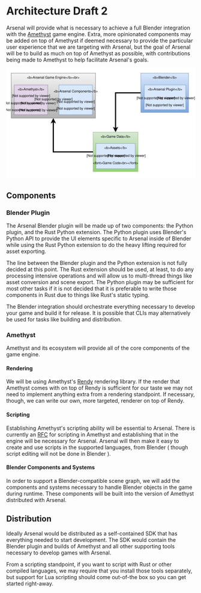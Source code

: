 # Architecture Draft 2

Arsenal will provide what is necessary to achieve a full Blender integration with the [Amethyst](https://github.com/amethyst/amethyst) game engine. Extra, more opinionated components may be added on top of Amethyst if deemed necessary to provide the particular user experience that we are targeting with Arsenal, but the goal of Arsenal will be to build as much on top of Amethyst as possible, with contributions being made to Amethyst to help facilitate Arsenal's goals.

![Architecture Diagram](./assets/arsenalArchitecture-2.svg)

## Components

### Blender Plugin

The Arsenal Blender plugin will be made up of two components: the Python plugin, and the Rust Python extension. The Python plugin uses Blender's Python API to provide the UI elements specific to Arsenal inside of Blender while using the Rust Python extension to do the heavy lifting required for asset exporting.

The line between the Blender plugin and the Python extension is not fully decided at this point. The Rust extension should be used, at least, to do any processing intensive operations and will allow us to multi-thread things like asset conversion and scene export. The Python plugin may be sufficient for most other tasks if it is not decided that it is preferable to write those components in Rust due to things like Rust's static typing.

The Blender integration should orchestrate everything necessary to develop your game and build it for release. It is possible that CLIs may alternatively be used for tasks like building and distribution.

### Amethyst

Amethyst and its ecosystem will provide all of the core components of the game engine.

#### Rendering

We will be using Amethyst's [Rendy](https://github.com/amethyst/rendy) rendering library. If the render that Amethyst comes with on top of Rendy is sufficient for our taste we may not need to implement anything extra from a rendering standpoint. If necessary, though, we can write our own, more targeted, renderer on top of Rendy.

#### Scripting

Establishing Amethyst's scripting ability will be essential to Arsenal. There is currently an [RFC](https://github.com/amethyst/rfcs/blob/master/0001-scripting.md) for scripting in Amethyst and establishing that in the engine will be necessary for Arsenal. Arsenal will then make it easy to create and use scripts in the supported languages, from Blender ( though script editing will not be done in Blender ).

#### Blender Components and Systems

In order to support a Blender-compatible scene graph, we will add the components and systems necessary to handle Blender objects in the game during runtime. These components will be built into the version of Amethyst distributed with Arsenal.

## Distribution

Ideally Arsenal would be distributed as a self-contained SDK that has everything needed to start development. The SDK would contain the Blender plugin and builds of Amethyst and all other supporting tools necessary to develop games with Arsenal.

From a scripting standpoint, if you want to script with Rust or other compiled languages, we may require that you install those tools separately, but support for Lua scripting should come out-of-the box so you can get started right-away.
